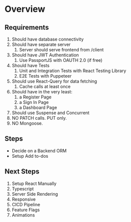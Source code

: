 # Overview

## Requirements

1. Should have database connectivity
2. Should have separate server
   1. Server should serve frontend from /client
3. Should have JWT Authentication
   1. Use PassportJS with OAUTH 2.0 (if free)
4. Should have Tests
   1. Unit and Integration Tests with React Testing Library
   2. E2E Tests with Puppeteer
5. Should use React-Query for data fetching
   1. Cache calls at least once
6. Should have in the very least:
   1. a Register Page
   2. a Sign In Page
   3. a Dashboard Page
7. Should use Suspense and Concurrent
8. NO PATCH calls. PUT only.
9. NO Mongoose.

## Steps

- Decide on a Backend ORM
- Setup Add to-dos

## Next Steps

1. Setup React Manually
2. Typescript
3. Server Side Rendering
4. Responsive
5. CICD Pipeline
6. Feature Flags
7. Animations
